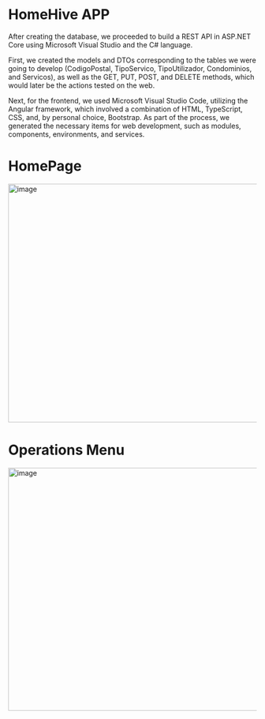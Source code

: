 # HomeHive APP

After creating the database, we proceeded to build a REST API in ASP.NET Core using Microsoft Visual Studio and the C# language.

First, we created the models and DTOs corresponding to the tables we were going to develop (CodigoPostal, TipoServico, TipoUtilizador, Condominios, and Servicos), as well as the GET, PUT, POST, and DELETE methods, which would later be the actions tested on the web.

Next, for the frontend, we used Microsoft Visual Studio Code, utilizing the Angular framework, which involved a combination of HTML, TypeScript, CSS, and, by personal choice, Bootstrap. As part of the process, we generated the necessary items for web development, such as modules, components, environments, and services.

# HomePage

<img width="997" height="483" alt="image" src="https://github.com/user-attachments/assets/ef837bfc-06f8-4234-a7fe-79f10a042cdf" />

# Operations Menu

<img width="1004" height="492" alt="image" src="https://github.com/user-attachments/assets/3b281e9a-e429-447a-900b-f552de826da6" />





